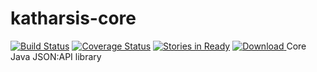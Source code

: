 # katharsis-core
[![Build Status](https://travis-ci.org/IjinPL/katharsis-core.svg?branch=master)](https://travis-ci.org/IjinPL/katharsis-core)
[![Coverage Status](https://coveralls.io/repos/IjinPL/katharsis-core/badge.svg)](https://coveralls.io/r/IjinPL/katharsis-core)
[![Stories in Ready](https://badge.waffle.io/IjinPL/katharsis-core.png?label=ready&title=Ready)](https://waffle.io/IjinPL/katharsis-core)
[ ![Download](https://api.bintray.com/packages/masterspambot/maven/katharsis/images/download.svg) ](https://bintray.com/masterspambot/maven/katharsis/_latestVersion)
Core Java JSON:API library
